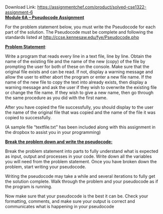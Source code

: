 Download Link: https://assignmentchef.com/product/solved-cse1322-assignment-6
<br>
<strong><u>Module 6A – Pseudocode Assignment </u></strong>

For the problem statement below, you must write the Pseudocode for each part of the solution.  The Pseudocode must be complete and following the standards listed at <a href="https://kennesawedu-my.sharepoint.com/personal/dtatum7_kennesaw_edu/Documents/9.%20Capstone%20project%20final%20acceptance%20and%20assessment%20Hackthon%20Registration%20-%20Dawn%20Tatum.docx?web=1">http://ccse.kennesaw.edu/fye/Pseudocode.php</a>







<strong><u>Problem Statement</u></strong>:




Write a program that reads every line in a text file, line by line. Obtain the name of the existing file and the name of the new (copy) of the file by prompting the user for both of these on the console.  Make sure that the original file exists and can be read.  If not, display a warning message and allow the user to either abort the program or enter a new file name.  If the name of the new file to copy the text into already exists, then display a warning message and ask the user if they wish to overwrite the existing file or change the file name.  If they wish to give a new name, then go through the same procedure as you did with the first name.




After you have copied the file successfully, you should display to the user the name of the original file that was copied and the name of the file it was copied to successfully.




(A sample file “textfile.txt” has been included along with this assignment in the dropbox to assist you in your programming)




<strong><u>Break the problem down and write the pseudocode: </u></strong>

Break the problem statement into parts to fully understand what is expected as input, output and processes in your code.  Write down all the variables you will need from the problem statement.  Once you have broken down the problem, start writing your pseudocode.




Writing the pseudocode may take a while and several iterations to fully get the solution complete.  Walk through the problem and your pseudocode as if the program is running.




Now make sure that your pseudocode is the best it can be.  Check your formatting, comments, and make sure your output is correct and communicates what is happening in your pseudocode


